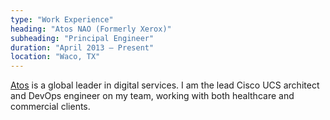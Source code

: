 ```yaml
---
type: "Work Experience"
heading: "Atos NAO (Formerly Xerox)"
subheading: "Principal Engineer"
duration: "April 2013 – Present"
location: "Waco, TX"
---
```


<a href="http://atos.net/en-us/home/" target="_blank">Atos</a> is a global leader in digital services. 
I am the lead Cisco UCS architect and DevOps engineer on my team, working with both healthcare and commercial clients. 